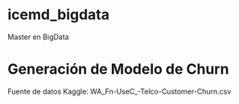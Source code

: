 # icemd_bigdata
Master en BigData

# Generación de Modelo de Churn
Fuente de datos Kaggle: WA_Fn-UseC_-Telco-Customer-Churn.csv
